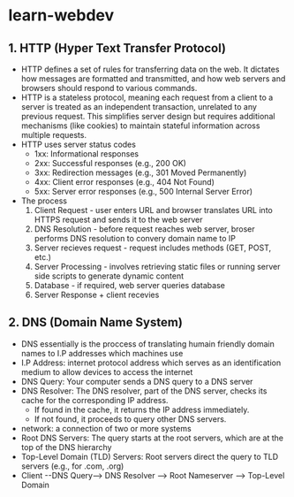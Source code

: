 # learn-webdev

## 1. HTTP (Hyper Text Transfer Protocol)
  - HTTP defines a set of rules for transferring data on the web. It dictates how messages are formatted and transmitted, and how web servers and browsers should respond to various commands.
  - HTTP is a stateless protocol, meaning each request from a client to a server is treated as an independent transaction, unrelated to any previous request. This simplifies server design but requires additional mechanisms (like cookies) to maintain stateful information across multiple requests.
  - HTTP uses server status codes
      - 1xx: Informational responses
      - 2xx: Successful responses (e.g., 200 OK)
      - 3xx: Redirection messages (e.g., 301 Moved Permanently)
      - 4xx: Client error responses (e.g., 404 Not Found)
      - 5xx: Server error responses (e.g., 500 Internal Server Error)
  - The process
      1. Client Request - user enters URL and browser translates URL into HTTPS request and sends it to the web server
      2. DNS Resolution - before request reaches web server, broser performs DNS resolution to convery domain name to IP
      3. Server recieves request - request includes methods (GET, POST, etc.)
      4. Server Processing - involves retrieving static files or running server side scripts to generate dynamic content
      5. Database - if required, web server queries database
      6. Server Response + client recevies
   

## 2. DNS (Domain Name System)
  - DNS essentially is the proccess of translating humain friendly domain names to I.P addresses which machines use
  - I.P Address: internet protocol address which serves as an identification medium to allow devices to access the internet
  - DNS Query: Your computer sends a DNS query to a DNS server
  - DNS Resolver: The DNS resolver, part of the DNS server, checks its cache for the corresponding IP address.
    - If found in the cache, it returns the IP address immediately.
    - If not found, it proceeds to query other DNS servers.
  - network: a connection of two or more systems
  - Root DNS Servers: The query starts at the root servers, which are at the top of the DNS hierarchy
  - Top-Level Domain (TLD) Servers: Root servers direct the query to TLD servers (e.g., for .com, .org)
  - Client --DNS Query--> DNS Resolver --> Root Nameserver --> Top-Level Domain
